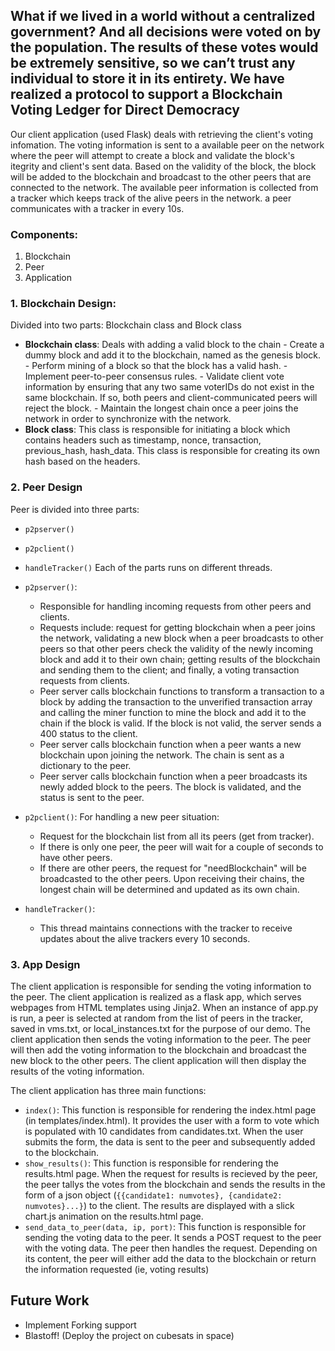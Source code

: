 ## What if we lived in a world without a centralized government? And all decisions were voted on by the population. The results of these votes would be extremely sensitive, so we can’t trust any individual to store it in its entirety. We have realized a protocol to support a Blockchain Voting Ledger for Direct Democracy

Our client application (used Flask) deals with retrieving the client's voting infomation. The voting information is sent to a available peer on the network where the peer will attempt to create a block and validate the block's itegrity and client's sent data. Based on the validity of the block, the block will be added to the blockchain and broadcast to the other peers that are connected to the network. The available peer information is collected from a tracker which keeps track of the alive peers in the network. a peer communicates with a tracker in every 10s. 

### Components:
   1. Blockchain
   2. Peer
   3. Application
    
### 1. Blockchain Design:
Divided into two parts: Blockchain class and Block class
- **Blockchain class**: Deals with adding a valid block to the chain
            - Create a dummy block and add it to the blockchain, named as the genesis block.
            - Perform mining of a block so that the block has a valid hash.
            - Implement peer-to-peer consensus rules.
            - Validate client vote information by ensuring that any two same voterIDs do not exist in the same blockchain. If so, both peers and client-communicated peers will reject the block.
            - Maintain the longest chain once a peer joins the network in order to synchronize with the network.
- **Block class**: This class is responsible for initiating a block which contains headers such as timestamp, nonce, transaction, previous_hash, hash_data. This class is responsible for creating its own hash based on the headers. 
    

### 2. **Peer Design**
Peer is divided into three parts:
- `p2pserver()`
- `p2pclient()`
- `handleTracker()`
Each of the parts runs on different threads. 
- `p2pserver()`:
    - Responsible for handling incoming requests from other peers and clients.
    - Requests include: request for getting blockchain when a peer joins the network, validating a new block when a peer broadcasts to other peers so that other peers check the validity of the newly incoming block and add it to their own chain; getting results of the blockchain and sending them to the client; and finally, a voting transaction requests from clients.
    - Peer server calls blockchain functions to transform a transaction to a block by adding the transaction to the unverified transaction array and calling the miner function to mine the block and add it to the chain if the block is valid. If the block is not valid, the server sends a 400 status to the client.
    - Peer server calls blockchain function when a peer wants a new blockchain upon joining the network. The chain is sent as a dictionary to the peer.
    - Peer server calls blockchain function when a peer broadcasts its newly added block to the peers. The block is validated, and the status is sent to the peer.
     
- `p2pclient()`: For handling a new peer situation:
    - Request for the blockchain list from all its peers (get from tracker).
    - If there is only one peer, the peer will wait for a couple of seconds to have other peers.
    - If there are other peers, the request for "needBlockchain" will be broadcasted to the other peers. Upon receiving their chains, the longest chain will be determined and updated as its own chain.

- `handleTracker()`:
    - This thread maintains connections with the tracker to receive updates about the alive trackers every 10 seconds.

### 3. App Design
The client application is responsible for sending the voting information to the peer. The client application is realized as a flask app, which serves webpages from HTML templates using Jinja2. When an instance of app.py is run, a peer is selected at random from the list of peers in the tracker, saved in vms.txt, or local_instances.txt for the purpose of our demo. The client application then sends the voting information to the peer. The peer will then add the voting information to the blockchain and broadcast the new block to the other peers. The client application will then display the results of the voting information.

The client application has three main functions:
- `index()`: This function is responsible for rendering the index.html page (in templates/index.html). It provides the user with a form to vote which is populated with 10 candidates from candidates.txt. When the user submits the form, the data is sent to the peer and subsequently added to the blockchain. 
- `show_results()`: This function is responsible for rendering the results.html page. When the request for results is recieved by the peer, the peer tallys the votes from the blockchain and sends the results in the form of a json object (`{{candidate1: numvotes}, {candidate2: numvotes}...}`) to the client. The results are displayed with a slick chart.js animation on the results.html page.
- `send_data_to_peer(data, ip, port)`: This function is responsible for sending the voting data to the peer. It sends a POST request to the peer with the voting data. The peer then handles the request. Depending on its content, the peer will either add the data to the blockchain or return the information requested (ie, voting results)

## Future Work
- Implement Forking support
- Blastoff! (Deploy the project on cubesats in space)

            
